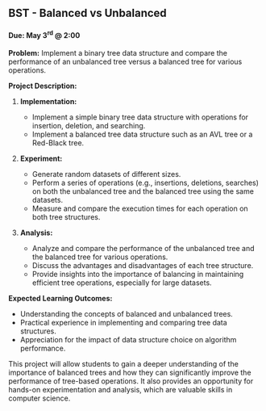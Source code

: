 ## BST - Balanced vs Unbalanced
#### Due: May 3<sup>rd</sup> @ 2:00

**Problem:** Implement a binary tree data structure and compare the performance of an unbalanced tree versus a balanced tree for various operations.

**Project Description:**
1. **Implementation:** 
   - Implement a simple binary tree data structure with operations for insertion, deletion, and searching.
   - Implement a balanced tree data structure such as an AVL tree or a Red-Black tree.
   
2. **Experiment:**
   - Generate random datasets of different sizes.
   - Perform a series of operations (e.g., insertions, deletions, searches) on both the unbalanced tree and the balanced tree using the same datasets.
   - Measure and compare the execution times for each operation on both tree structures.

3. **Analysis:**
   - Analyze and compare the performance of the unbalanced tree and the balanced tree for various operations.
   - Discuss the advantages and disadvantages of each tree structure.
   - Provide insights into the importance of balancing in maintaining efficient tree operations, especially for large datasets.

**Expected Learning Outcomes:**
- Understanding the concepts of balanced and unbalanced trees.
- Practical experience in implementing and comparing tree data structures.
- Appreciation for the impact of data structure choice on algorithm performance.

This project will allow students to gain a deeper understanding of the importance of balanced trees and how they can significantly improve the performance of tree-based operations. It also provides an opportunity for hands-on experimentation and analysis, which are valuable skills in computer science.

